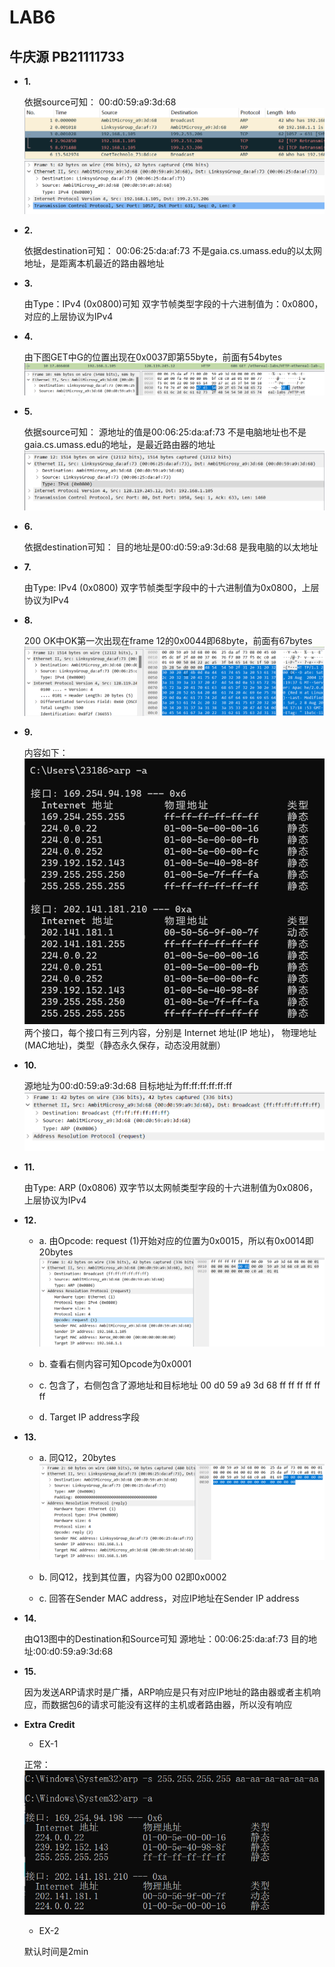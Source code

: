 # LAB6
## 牛庆源 PB21111733

* **1.**

    依据source可知：
    00:d0:59:a9:3d:68
    ![](img/Q1.png)

* **2.**

    依据destination可知：
    00:06:25:da:af:73
    不是gaia.cs.umass.edu的以太网地址，是距离本机最近的路由器地址

* **3.**

    由Type：IPv4 (0x0800)可知
    双字节帧类型字段的十六进制值为：0x0800，对应的上层协议为IPv4

* **4.**

    由下图GET中G的位置出现在0x0037即第55byte，前面有54bytes
    ![](img/Q4.png)

* **5.**

    依据source可知：
    源地址的值是00:06:25:da:af:73
    不是电脑地址也不是gaia.cs.umass.edu的地址，是最近路由器的地址
    ![](img/Q5.png)

* **6.**

    依据destination可知：
    目的地址是00:d0:59:a9:3d:68
    是我电脑的以太地址

* **7.**

    由Type: IPv4 (0x0800)
    双字节帧类型字段中的十六进制值为0x0800，上层协议为IPv4

* **8.**

    200 OK中OK第一次出现在frame 12的0x0044即68byte，前面有67bytes
    ![](img/Q8.png)

* **9.**

    内容如下：
    ![](img/Q9.png)
    两个接口，每个接口有三列内容，分别是
    Internet 地址(IP 地址)， 物理地址(MAC地址)，类型（静态永久保存，动态没用就删）

* **10.**

    源地址为00:d0:59:a9:3d:68
    目标地址为ff:ff:ff:ff:ff:ff
    ![](img/Q10.png)

* **11.**

    由Type: ARP (0x0806)
    双字节以太网帧类型字段的十六进制值为0x0806，上层协议为IPv4

* **12.**
  - a.
    由Opcode: request (1)开始对应的位置为0x0015，所以有0x0014即20bytes
    ![](img/Q12.png)

  - b.
    查看右侧内容可知Opcode为0x0001

  - c.
    包含了，右侧包含了源地址和目标地址
    00 d0 59 a9 3d 68
    ff ff ff ff ff ff

  - d.
    Target IP address字段

* **13.**
  - a.
    同Q12，20bytes
    ![](img/Q13.png)

  - b.
    同Q12，找到其位置，内容为00 02即0x0002

  - c.
    回答在Sender MAC address，对应IP地址在Sender IP address

* **14.**

    由Q13图中的Destination和Source可知
    源地址：00:06:25:da:af:73
    目的地址:00:d0:59:a9:3d:68

* **15.**

    因为发送ARP请求时是广播，ARP响应是只有对应IP地址的路由器或者主机响应，而数据包6的请求可能没有这样的主机或者路由器，所以没有响应

* **Extra Credit**

    * EX-1

    正常：
    ![](img/EX1.png)

    * EX-2

    默认时间是2min
